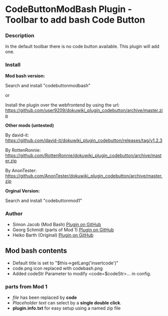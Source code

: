 # CodeButtonModBash Plugin - Toolbar to add bash Code Button



### Description

In the default toolbar there is no code button available. This plugin will add one.

### Install

**Mod bash version:**

Search and install "codebuttonmodbash"

or

Install the plugin over the webfrontend by using the url:  
https://github.com/user9209/dokuwiki_plugin_codebutton/archive/master.zip


**Other mods (untested)**

By david-it:   
https://github.com/david-it/dokuwiki_plugin_codebutton/releases/tag/v1.2.3

By RottenRonnie:  
https://github.com/RottenRonnie/dokuwiki_plugin_codebutton/archive/master.zip

By AnonTester:  
https://github.com/AnonTester/dokuwiki_plugin_codebutton/archive/master.zip

**Orginal Version:**

Search and install "codebuttonmod1"

### Author
- Simon Jacob (Mod Bash) [Plugin on GitHub](https://github.com/unimetal/dokuwiki_plugin_codebuttonmodbash)
- Georg Schmidt (parts of Mod 1) [Plugin on GitHub](https://github.com/user9209/dokuwiki_plugin_codebutton)
- Heiko Barth (Original) [Plugin on GitHub](https://github.com/casperklein/dokuwiki_plugin_codebutton)

## Mod bash contents
- Default title is set to "$this->getLang('insertcode')"
- code.png icon replaced with codebash.png
- Added codeStr Parameter to modify <code=$codeStr>...</code> in config.

### parts from Mod 1
- *file* has been replaced by **code**
- *Placeholder text* can select by a **single double click**.
- **plugin.info.txt** for easy setup using a named zip file
